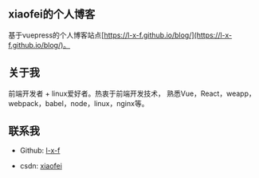 ## xiaofei的个人博客

基于vuepress的个人博客站点[https://l-x-f.github.io/blog/](https://l-x-f.github.io/blog/)。

## 关于我

前端开发者 + linux爱好者。热衷于前端开发技术， 熟悉Vue，React，weapp，webpack，babel，node，linux，nginx等。

## 联系我

* Github: [l-x-f](https://github.com/l-x-f)

* csdn: [xiaofei](https://blog.csdn.net/qq_39953537)

